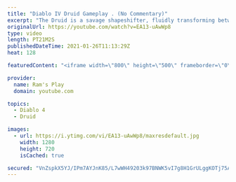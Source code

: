 ```yaml
---
title: "Diablo IV Druid Gameplay . (No Commentary)"
excerpt: "The Druid is a savage shapeshifter, fluidly transforming between the forms of a towering bear or a vicious werewolf to fight alongside the creatures of the wild."
originalUrl: https://youtube.com/watch?v=EA13-uAwWp8
type: video
length: PT21M2S
publishedDateTime: 2021-01-26T11:13:29Z
heat: 128

featuredContent: "<iframe width=\"800\" height=\"500\" frameborder=\"0\" src=\"https://www.youtube.com/embed/EA13-uAwWp8\" allow=\"accelerometer; autoplay; encrypted-media; gyroscope; picture-in-picture\" allowfullscreen></iframe>"

provider:
  name: Ram's Play
  domain: youtube.com

topics:
  - Diablo 4
  - Druid

images:
  - url: https://i.ytimg.com/vi/EA13-uAwWp8/maxresdefault.jpg
    width: 1280
    height: 720
    isCached: true

secured: "VnZspkX5YJ/IPm7AYJnK85/L7wWH49203k97BNWK5vI7g8H1GrULggKOTj75Am3qKlmVZ+eUGfVneepo/vxCjEHZW+sstD0jm4MyTaNwg7Q65jk+43CgiYVec2kfgxSX8iAQMfTBXp81TTzYxOVqTHMk55jtrnDjrXxEDVbXe1uyRFMzJXAXij0lMP3Ebo5+pA/K7dNBDQCYbQNoEAh+KZAGtDu+2RkJtmcmaimwhhutY9UVngD8M+I45BXOBu/DJ8ENcvBxsGj5izXhcXTOA/ssnpBlj+fY8fPaSsekpiOovrK05NQyUrEsEfZdX+KoAxBhypbxnl0C/s8bpBfDSCeMcQxXi7QMQlEBhUwJiSQutl2nvL30QycJloYRdlKKEJOEVvzN8kJ81zi6QWGNGqSA4RKMx0MNSKxDYR9+UjS4aAZlyYk/41ujDq7a8CeW;qfW98C+3TKn7pjdkzvW7sA=="
---
```


